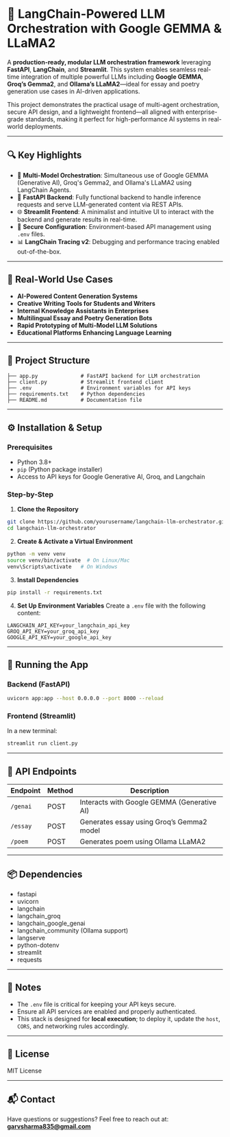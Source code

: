 
# 🚀 LangChain-Powered LLM Orchestration with Google GEMMA & LLaMA2

A **production-ready, modular LLM orchestration framework** leveraging **FastAPI**, **LangChain**, and **Streamlit**. This system enables seamless real-time integration of multiple powerful LLMs including **Google GEMMA**, **Groq’s Gemma2**, and **Ollama’s LLaMA2**—ideal for essay and poetry generation use cases in AI-driven applications.

This project demonstrates the practical usage of multi-agent orchestration, secure API design, and a lightweight frontend—all aligned with enterprise-grade standards, making it perfect for high-performance AI systems in real-world deployments.

---

## 🔍 Key Highlights

- 🧠 **Multi-Model Orchestration**: Simultaneous use of Google GEMMA (Generative AI), Groq's Gemma2, and Ollama's LLaMA2 using LangChain Agents.
- 🚀 **FastAPI Backend**: Fully functional backend to handle inference requests and serve LLM-generated content via REST APIs.
- 🌐 **Streamlit Frontend**: A minimalist and intuitive UI to interact with the backend and generate results in real-time.
- 🔐 **Secure Configuration**: Environment-based API management using `.env` files.
- 📊 **LangChain Tracing v2**: Debugging and performance tracing enabled out-of-the-box.

---

## 🧠 Real-World Use Cases

- **AI-Powered Content Generation Systems**
- **Creative Writing Tools for Students and Writers**
- **Internal Knowledge Assistants in Enterprises**
- **Multilingual Essay and Poetry Generation Bots**
- **Rapid Prototyping of Multi-Model LLM Solutions**
- **Educational Platforms Enhancing Language Learning**

---

## 📁 Project Structure

```
├── app.py              # FastAPI backend for LLM orchestration
├── client.py           # Streamlit frontend client
├── .env                # Environment variables for API keys
├── requirements.txt    # Python dependencies
├── README.md           # Documentation file
```

---

## ⚙️ Installation & Setup

### Prerequisites

- Python 3.8+
- `pip` (Python package installer)
- Access to API keys for Google Generative AI, Groq, and Langchain

### Step-by-Step

1. **Clone the Repository**
```bash
git clone https://github.com/yourusername/langchain-llm-orchestrator.git
cd langchain-llm-orchestrator
```

2. **Create & Activate a Virtual Environment**
```bash
python -m venv venv
source venv/bin/activate  # On Linux/Mac
venv\Scripts\activate   # On Windows
```

3. **Install Dependencies**
```bash
pip install -r requirements.txt
```

4. **Set Up Environment Variables**
Create a `.env` file with the following content:
```
LANGCHAIN_API_KEY=your_langchain_api_key
GROQ_API_KEY=your_groq_api_key
GOOGLE_API_KEY=your_google_api_key
```

---

## 🚀 Running the App

### Backend (FastAPI)

```bash
uvicorn app:app --host 0.0.0.0 --port 8000 --reload
```

### Frontend (Streamlit)

In a new terminal:

```bash
streamlit run client.py
```

---

## 🔗 API Endpoints

| Endpoint     | Method | Description                              |
|--------------|--------|------------------------------------------|
| `/genai`     | POST   | Interacts with Google GEMMA (Generative AI) |
| `/essay`     | POST   | Generates essay using Groq’s Gemma2 model |
| `/poem`      | POST   | Generates poem using Ollama LLaMA2        |

---

## 📦 Dependencies

- fastapi
- uvicorn
- langchain
- langchain_groq
- langchain_google_genai
- langchain_community (Ollama support)
- langserve
- python-dotenv
- streamlit
- requests

---

## 📌 Notes

- The `.env` file is critical for keeping your API keys secure.
- Ensure all API services are enabled and properly authenticated.
- This stack is designed for **local execution**; to deploy it, update the `host`, `CORS`, and networking rules accordingly.

---

## 🪪 License

MIT License

---

## 📬 Contact

Have questions or suggestions? Feel free to reach out at: **garvsharma835@gmail.com**
